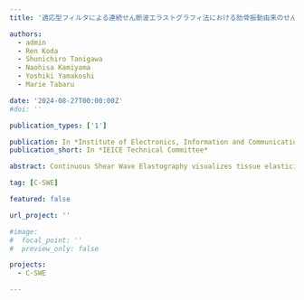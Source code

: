 ```yaml
---
title: '適応型フィルタによる連続せん断波エラストグラフィ法における肋骨振動由来のせん断波の除去'

authors:
  - admin
  - Ren Koda
  - Shunichiro Tanigawa
  - Naohisa Kamiyama
  - Yoshiki Yamakoshi
  - Marie Tabaru

date: '2024-08-27T00:00:00Z'
#doi: ''

publication_types: ['1']

publication: In *Institute of Electronics, Information and Communication Engineers Technical Committee*
publication_short: In *IEICE Technical Committee*

abstract: Continuous Shear Wave Elastography visualizes tissue elasticity based on shear wave velocity by an external vibrator. In liver imaging, the vibrator and ultrasound prove are placed at the ninth intercostal space. Vibration of ribs generates shear wave components which are not parallel to the imaging plane. This study proposes a filter to remove these non-parallel components, extracting parallel components for shear wave velocity measurement. The filter adapts its parameters based on shear wave speed, propagation direction, and signal intensity, enabling stable biological signal measurement. The proposed filter’s validity was confirmed through phantom and volunteer tests.

tag: [C-SWE]

featured: false

url_project: ''

#image:
#  focal_point: ''
#  preview_only: false

projects:
  - C-SWE

---
```

